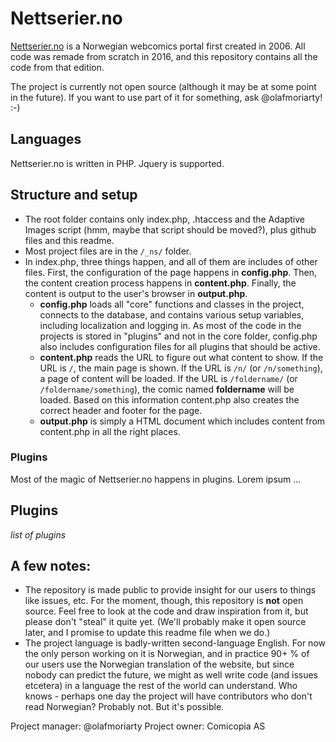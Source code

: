 # Nettserier.no
[Nettserier.no](https://nettserier.no) is a Norwegian webcomics portal first created in 2006. All code was remade from scratch in 2016, and this repository contains all the code from that edition.

The project is currently not open source (although it may be at some point in the future). If you want to use part of it for something, ask @olafmoriarty! :-)

## Languages
Nettserier.no is written in PHP. Jquery is supported.

## Structure and setup
* The root folder contains only index.php, .htaccess and the Adaptive Images script (hmm, maybe that script should be moved?), plus github files and this readme.
* Most project files are in the `/_ns/` folder.
* In index.php, three things happen, and all of them are includes of other files. First, the configuration of the page happens in **config.php**. Then, the content creation process happens in **content.php**. Finally, the content is output to the user's browser in **output.php**.
  * **config.php** loads all "core" functions and classes in the project, connects to the database, and contains various setup variables, including localization and logging in. As most of the code in the projects is stored in "plugins" and not in the core folder, config.php also includes configuration files for all plugins that should be active.
  * **content.php** reads the URL to figure out what content to show. If the URL is `/`, the main page is shown. If the URL is `/n/` (or `/n/something`), a page of content will be loaded. If the URL is `/foldername/` (or `/foldername/something`), the comic named **foldername** will be loaded. Based on this information content.php also creates the correct header and footer for the page.
  * **output.php** is simply a HTML document which includes content from content.php in all the right places.

### Plugins
Most of the magic of Nettserier.no happens in plugins. Lorem ipsum ...

## Plugins

_list of plugins_

## A few notes:
* The repository is made public to provide insight for our users to things like issues, etc. For the moment, though, this repository is **not** open source. Feel free to look at the code and draw inspiration from it, but please don't "steal" it quite yet. (We'll probably make it open source later, and I promise to update this readme file when we do.)
* The project language is badly-written second-language English. For now the only person working on it is Norwegian, and in practice 90+ % of our users use the Norwegian translation of the website, but since nobody can predict the future, we might as well write code (and issues etcetera) in a language the rest of the world can understand. Who knows - perhaps one day the project will have contributors who don't read Norwegian? Probably not. But it's possible.

Project manager: @olafmoriarty
Project owner: Comicopia AS
